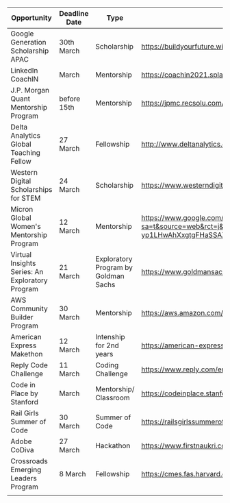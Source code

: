 | Opportunity                                     | Deadline Date | Type                                 | Link                                                                                                                                                                                                                                    |
|-------------------------------------------------|---------------|--------------------------------------|-----------------------------------------------------------------------------------------------------------------------------------------------------------------------------------------------------------------------------------------|
| Google Generation Scholarship APAC              | 30th March    | Scholarship                          | https://buildyourfuture.withgoogle.com/scholarships/generation-google-scholarship-apac/                                                                                                                                                 |
| LinkedIn CoachlN                                | March         | Mentorship                           |  https://coachin2021.splashthat.com/                                                                                                                                                                                                    |
| J.P. Morgan Quant Mentorship Program            | before 15th   | Mentorship                           | https://jpmc.recsolu.com/external/events/7fhj8JsCg3MnReoSQFtVVg                                                                                                                                                                         |
| Delta Analytics Global Teaching Fellow          | 27 March      | Fellowship                           | http://www.deltanalytics.org/global-teaching-fellowship-application.html                                                                                                                                                                |
| Western Digital Scholarships for STEM           | 24 March      | Scholarship                          | https://www.westerndigital.com/company/corporate-philanthropy/scholarship-programs                                                                                                                                                      |
| Micron Global Women's Mentorship Program        | 12 March      | Mentorship                           | https://www.google.com/url?sa=t&source=web&rct=j&url=https://www.dieti.unina.it/images/opportunita/Micron_Global_Women_s_Mentorship_Program_2021.pdf&ved=2ahUKEwja_-yp1LHwAhXxgtgFHaSSAZ0QFjAAegQIBRAC&usg=AOvVaw3eGcIEC7VUWC-D23LuQpeo |
| Virtual Insights Series: An Exploratory Program | 21 March      | Exploratory Program by Goldman Sachs | https://www.goldmansachs.com/careers/students/programs/americas/undergrad-virtual-insight-series.html                                                                                                                                   |
| AWS Community Builder Program                   | 30 March      | Mentorship                           | https://aws.amazon.com/developer/community/community-builders/                                                                                                                                                                          |
| American Express Makethon                       | 12 March      | Intenship for 2nd years              | https://american-express-makeathon-2021.hackerearth.com/                                                                                                                                                                                |
| Reply Code Challenge                            | 11 March      | Coding Challenge                     | https://www.reply.com/en/newsroom/events/reply-code-challenge-2021                                                                                                                                                                      |
| Code in Place by Stanford                       | March         | Mentorship/ Classroom                | https://codeinplace.stanford.edu/                                                                                                                                                                                                       |
| Rail Girls Summer of Code                       | 30 March      | Summer of Code                       | https://railsgirlssummerofcode.org/                                                                                                                                                                                                     |
| Adobe CoDiva                                    | 27 March      | Hackathon                            | https://www.firstnaukri.com/careers/customised/landingpage/adobe/codiva/index.html                                                                                                                                                      |
| Crossroads Emerging Leaders Program             | 8 March       | Fellowship                           | https://cmes.fas.harvard.edu/crossroads-emerging-leaders-program                                                                                                                                                                        |
|                                                 |               |                                      |                                                                                                                                                                                                                                         |
